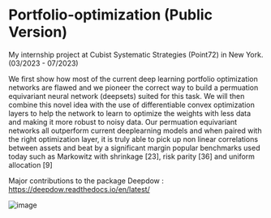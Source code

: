 # Portfolio-optimization (Public Version)

My internship project at Cubist Systematic Strategies (Point72) in New York. (03/2023 - 07/2023)

We first show how most of the current deep learning portfolio optimization networks are flawed and we pioneer the correct way to build a permuation equivariant neural network (deepsets) suited for this task. We will then combine this novel idea with the use of differentiable convex optimization layers to help the network to learn to optimize the weights with less data and making it more
robust to noisy data. Our permuation equivariant networks all outperform current deeplearning models and when paired with the right optimization layer,
it is truly able to pick up non linear correlations between assets and beat by
a significant margin popular benchmarks used today such as Markowitz with
shrinkage [23], risk parity [36] and uniform allocation [9]

Major contributions to the package Deepdow : https://deepdow.readthedocs.io/en/latest/

![image](https://github.com/ThomasLi91/Portfolio-optimization/assets/96530384/d2d363d7-258c-4f7c-9321-2d99c8a8c788)

